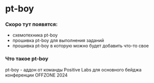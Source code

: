 # pt-boy

### Скоро тут появятся:
* схемотехника pt-boy
* прошивка pt-boy для выполнения заданий
* прошивка pt-boy в которую можно будет добавить что-то свое

### Что такое pt-boy
pt-boy - аддон от команды Positive Labs для основного бейджа конференции OFFZONE 2024
